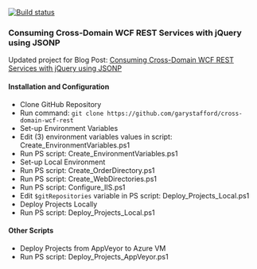 [![Build status](https://ci.appveyor.com/api/projects/status/r1k65tywqe314gti)](https://ci.appveyor.com/project/garystafford/cross-domain-wcf-rest)

### Consuming Cross-Domain WCF REST Services with jQuery using JSONP

Updated project for Blog Post: [Consuming Cross-Domain WCF REST Services with jQuery using JSONP](http://programmaticponderings.wordpress.com/2011/09/25/consuming-cross-domain-wcf-rest-services-with-jquery-using-jsonp/)

#### Installation and Configuration
*  Clone GitHub Repository
  *  Run command: ```git clone https://github.com/garystafford/cross-domain-wcf-rest```
*  Set-up Environment Variables
  *  Edit (3) environment variables values in script: Create_EnvironmentVariables.ps1 
  *  Run PS script: Create_EnvironmentVariables.ps1
*  Set-up Local Environment
  *  Run PS script: Create_OrderDirectory.ps1
  *  Run PS script: Create_WebDirectories.ps1
  *  Run PS script: Configure_IIS.ps1
  *  Edit ```$gitRepositories``` variable in PS script: Deploy_Projects_Local.ps1
*  Deploy Projects Locally
  *  Run PS script: Deploy_Projects_Local.ps1

#### Other Scripts
*  Deploy Projects from AppVeyor to Azure VM
  *  Run PS script: Deploy_Projects_AppVeyor.ps1
